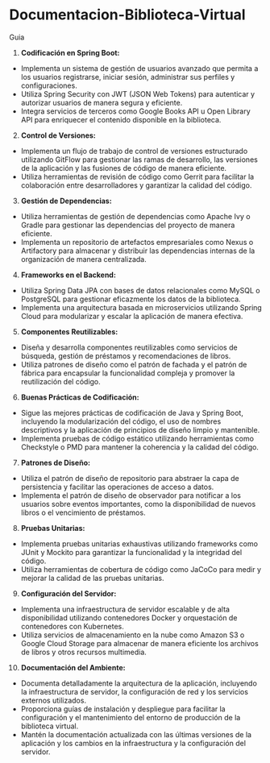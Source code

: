 # Documentacion-Biblioteca-Virtual
Guia
1. **Codificación en Spring Boot:**
- Implementa un sistema de gestión de usuarios avanzado que permita a los usuarios registrarse, iniciar sesión, administrar sus perfiles y configuraciones.
- Utiliza Spring Security con JWT (JSON Web Tokens) para autenticar y autorizar usuarios de manera segura y eficiente.
- Integra servicios de terceros como Google Books API u Open Library API para enriquecer el contenido disponible en la biblioteca.

2. **Control de Versiones:**
- Implementa un flujo de trabajo de control de versiones estructurado utilizando GitFlow para gestionar las ramas de desarrollo, las versiones de la aplicación y las fusiones de código de manera eficiente.
- Utiliza herramientas de revisión de código como Gerrit para facilitar la colaboración entre desarrolladores y garantizar la calidad del código.

3. **Gestión de Dependencias:**
- Utiliza herramientas de gestión de dependencias como Apache Ivy o Gradle para gestionar las dependencias del proyecto de manera eficiente.
- Implementa un repositorio de artefactos empresariales como Nexus o Artifactory para almacenar y distribuir las dependencias internas de la organización de manera centralizada.

4. **Frameworks en el Backend:**
- Utiliza Spring Data JPA con bases de datos relacionales como MySQL o PostgreSQL para gestionar eficazmente los datos de la biblioteca.
- Implementa una arquitectura basada en microservicios utilizando Spring Cloud para modularizar y escalar la aplicación de manera efectiva.

5. **Componentes Reutilizables:**
- Diseña y desarrolla componentes reutilizables como servicios de búsqueda, gestión de préstamos y recomendaciones de libros.
- Utiliza patrones de diseño como el patrón de fachada y el patrón de fábrica para encapsular la funcionalidad compleja y promover la reutilización del código.

6. **Buenas Prácticas de Codificación:**
- Sigue las mejores prácticas de codificación de Java y Spring Boot, incluyendo la modularización del código, el uso de nombres descriptivos y la aplicación de principios de diseño limpio y mantenible.
- Implementa pruebas de código estático utilizando herramientas como Checkstyle o PMD para mantener la coherencia y la calidad del código.

7. **Patrones de Diseño:**
- Utiliza el patrón de diseño de repositorio para abstraer la capa de persistencia y facilitar las operaciones de acceso a datos.
- Implementa el patrón de diseño de observador para notificar a los usuarios sobre eventos importantes, como la disponibilidad de nuevos libros o el vencimiento de préstamos.

8. **Pruebas Unitarias:**
- Implementa pruebas unitarias exhaustivas utilizando frameworks como JUnit y Mockito para garantizar la funcionalidad y la integridad del código.
- Utiliza herramientas de cobertura de código como JaCoCo para medir y mejorar la calidad de las pruebas unitarias.

9. **Configuración del Servidor:**
- Implementa una infraestructura de servidor escalable y de alta disponibilidad utilizando contenedores Docker y orquestación de contenedores con Kubernetes.
- Utiliza servicios de almacenamiento en la nube como Amazon S3 o Google Cloud Storage para almacenar de manera eficiente los archivos de libros y otros recursos multimedia.

10. **Documentación del Ambiente:**
- Documenta detalladamente la arquitectura de la aplicación, incluyendo la infraestructura de servidor, la configuración de red y los servicios externos utilizados.
- Proporciona guías de instalación y despliegue para facilitar la configuración y el mantenimiento del entorno de producción de la biblioteca virtual.
- Mantén la documentación actualizada con las últimas versiones de la aplicación y los cambios en la infraestructura y la configuración del servidor.
